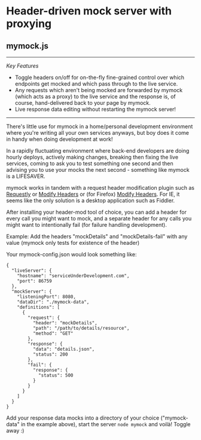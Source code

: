 # Header-driven mock server with proxying
## mymock.js
---
*Key Features*
+ Toggle headers on/off for on-the-fly fine-grained control over which endpoints get mocked and which pass through to the live service.
+ Any requests which aren't being mocked are forwarded by mymock (which acts as a proxy) to the live service and the response is, of course, hand-delivered back to your page by mymock.
+ Live response data editing without restarting the mymock server!

---

There's little use for mymock in a home/personal development environment where you're writing all your own services anyways, but boy does it come in handy when doing development at work!

In a rapidly fluctuating environment where back-end developers are doing hourly deploys, actively making changes, breaking then fixing the live services, coming to ask you to test something one second and then advising you to use your mocks the next second - something like mymock is a LIFESAVER.

mymock works in tandem with a request header modification plugin such as [Requestly](https://chrome.google.com/webstore/detail/requestly/mdnleldcmiljblolnjhpnblkcekpdkpa) or [Modify Headers](https://chrome.google.com/webstore/detail/modify-headers-for-google/innpjfdalfhpcoinfnehdnbkglpmogdi?hl=en-US) or (for Firefox) [Modify Headers](https://addons.mozilla.org/en-US/firefox/addon/modify-headers/).  For IE, it seems like the only solution is a desktop application such as Fiddler.

After installing your header-mod tool of choice, you can add a header for every call you might want to mock, and a separate header for any calls you might want to intentionally fail (for failure handling development).

Example:
Add the headers "mockDetails" and "mockDetails-fail" with any value (mymock only tests for existence of the header)

Your mymock-config.json would look something like:
```
{
  "liveServer": {
    "hostname": "serviceUnderDevelopment.com",
    "port": 86759
  },
  "mockServer": {
    "listeningPort": 8080,
    "dataDir": "./mymock-data",
    "definitions": [
      {
        "request": {
          "header": "mockDetails",
          "path": "/path/to/details/resource",
          "method": "GET"
        },
        "response": {
          "data": "details.json",
          "status": 200
        },
        "fail": {
          "response": {
            "status": 500
          }
        }
      }
    ]
  }
}

```

Add your response data mocks into a directory of your choice ("mymock-data" in the example above), start the server `node mymock` and voilà!  Toggle away :)
